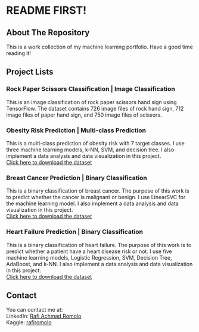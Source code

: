 # README FIRST!

<!-- ABOUT THE REPOSITORY -->

## About The Repository

This is a work collection of my machine learning portfolio. Have a good time reading it!

<!-- PORTFOLIO DESCRIPTION -->

## Project Lists

### Rock Paper Scissors Classification | Image Classification

This is an image classification of rock paper scissors hand sign using TensorFlow. The dataset contains 726 image files of rock hand sign, 712 image files of paper hand sign, and 750 image files of scissors.

### Obesity Risk Prediction | Multi-class Prediction

This is a multi-class prediction of obesity risk with 7 target classes. I use three machine learning models, k-NN, SVM, and decision tree. I also implement a data analysis and data visualization in this project.<br>
<a href="https://www.kaggle.com/competitions/playground-series-s4e2/data">Click here to download the dataset</a>

### Breast Cancer Prediction | Binary Classification

This is a binary classification of breast cancer. The purpose of this work is to predict whether the cancer is malignant or benign. I use LinearSVC for the machine learning model. I also implement a data analysis and data visualization in this project.<br>
<a href="https://www.kaggle.com/datasets/yasserh/breast-cancer-dataset">Click here to download the dataset</a>

### Heart Failure Prediction | Binary Classification

This is a binary classification of heart failure. The purpose of this work is to predict whether a patient have a heart disease risk or not. I use five machine learning models, Logistic Regression, SVM, Decision Tree, AdaBoost, and k-NN. I also implement a data analysis and data visualization in this project.<br>
<a href="https://www.kaggle.com/datasets/fedesoriano/heart-failure-prediction">Click here to download the dataset</a>

<!-- CONTACT -->

## Contact

You can contact me at:
<br>
LinkedIn: <a href="https://www.linkedin.com/in/rafi-achmad-romolo/">Rafi Achmad Romolo</a><br>
Kaggle: <a href="https://www.kaggle.com/rafiromolo">rafiromolo</a>
